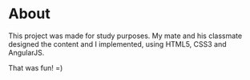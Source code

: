 # About

This project was made for study purposes. My mate and his classmate designed the content and I implemented,
using HTML5, CSS3 and AngularJS.

That was fun! =)
